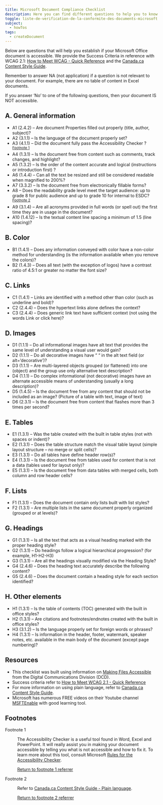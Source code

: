 ```yaml
---
title: Microsoft Document Compliance Checklist
description: Here you can find different questions to help you to know if your Word document is accessible or not.
toggle: liste-de-verification-de-la-conformite-des-documents-microsoft
subject:
  - howTos
tags:
  - createDocument
---
```


<!-- <div class="row">
<div class="col-sm-6">
<a class="gc-dwnld-lnk" href="{{ rootPath }}docs/MSDocument_COMPLIANCE_CHECKLIST.docx" download="{{ title | stripTagsSlugify }}">
<div class="well gc-dwnld">
<div class="row">
<div class="col-xs-4">
<p><img class="img-responsive thumbnail gc-dwnld-img" src="{{ rootPath }}img/doc.png" alt="" /></p>
</div>
<div class="col-xs-8">
<p class="gc-dwnld-txt">
<span>{{ title }}</span>
<span class="gc-dwnld-info">(<i class="fas fa-file-word mrg-rght-sm" aria-hidden="true"></i> <abbr title="Microsoft Word Document">Word</abbr>, 56 <abbr title="KiloByte">KB</abbr>)</span>
</p>
</div>
</div>
</div>
</a>
</div>
</div> -->

Below are questions that will help you establish if your Microsoft Office document is accessible. We provide the Success Criteria in reference with WCAG 2.1: [How to Meet WCAG - Quick Reference](http://www.w3.org/WAI/WCAG21/quickref/) and the [Canada.ca Content Style Guide](https://www.canada.ca/en/treasury-board-secretariat/services/government-communications/canada-content-style-guide.html).

Remember to answer NA (not application) if a question is not relevant to your document. For example, there are no table of content in Excel documents.

If you answer ‘No’ to one of the following questions, then your document IS NOT accessible.

## A. General information

<ul class="list-unstyled mrgn-tp-lg mrgn-lft-lg">
    <li class="mrgn-bttm-md"><span class="far fa-square mrgn-rght-md" aria-hidden="true"></span>A1 (2.4.2) &ndash; Are document Properties filled out properly (title, author, subject)?</li>
    <li class="mrgn-bttm-md"><span class="far fa-square mrgn-rght-md" aria-hidden="true"></span>A2 (3.1.1) &ndash; Is the language of the document properly set?</li>
    <li class="mrgn-bttm-md"><span class="far fa-square mrgn-rght-md" aria-hidden="true"></span>A3 (4.1.1) &ndash; Did the document fully pass the Accessibility Checker ?<sup id="fn1-rf"><a class="fn-lnk" href="#fn1"><span class="wb-inv">Footnote </span>1</a></sup></li>
    <li class="mrgn-bttm-md"><span class="far fa-square mrgn-rght-md" aria-hidden="true"></span>A4 (1.3.1) &ndash; Is the document free from content such as comments, track changes, and highlight?</li> <li class="mrgn-bttm-md"><span class="far fa-square mrgn-rght-md" aria-hidden="true"></span>A5     (1.3.2) &ndash; Is the order of the content accurate and logical (instructions or introduction first) ?</li>
    <li class="mrgn-bttm-md"><span class="far fa-square mrgn-rght-md" aria-hidden="true"></span>A6 (1.4.4) &ndash; Can all the text be resized and still be considered readable when magnified to 200%?</li>
    <li class="mrgn-bttm-md"><span class="far fa-square mrgn-rght-md" aria-hidden="true"></span>A7 (3.3.2) &ndash; Is the document free from electronically fillable forms?</li>
    <li class="mrgn-bttm-md"><span class="far fa-square mrgn-rght-md" aria-hidden="true"></span>A8 &ndash; Does the readability grade level meet the target audience: up to grade 8 for public audience and up to grade 10 for internal to ESDC?  <sup id="fn2-rf"><a class="fn-lnk" href="#fn2"><span class="wb-inv">Footnote </span>2</a></sup></li>
    <li class="mrgn-bttm-md"><span class="far fa-square mrgn-rght-md" aria-hidden="true"></span>A9 (3.1.4) &ndash; Are all acronyms provided in full words (or spell out) the first time they are in usage in the document?</li>
    <li class="mrgn-bttm-md"><span class="far fa-square mrgn-rght-md" aria-hidden="true"></span>A10 (1.4.12) &ndash; Is the textual content line spacing a minimum of 1.5 (line spacing)?</li>
</ul>

## B. Color

<ul class="list-unstyled mrgn-tp-lg mrgn-lft-lg">
    <li class="mrgn-bttm-md"><span class="far fa-square mrgn-rght-md" aria-hidden="true"></span> B1 (1.4.1) &ndash; Does any information conveyed with color have a non-color method for understanding (is the information available when you remove the colors)?</li>
    <li class="mrgn-bttm-md"><span class="far fa-square mrgn-rght-md" aria-hidden="true"></span> B2 (1.4.3) &ndash; Does all text (with the exception of logos) have a contrast ratio of 4.5:1 or greater no matter the font size?</li>
</ul>

## C. Links

<ul class="list-unstyled mrgn-tp-lg mrgn-lft-lg">
    <li class="mrgn-bttm-md"><span class="far fa-square mrgn-rght-md" aria-hidden="true"></span>C1 (1.4.1) &ndash; Links are identified with a method other than color (such as underline and bold)?</li>
    <li class="mrgn-bttm-md"><span class="far fa-square mrgn-rght-md" aria-hidden="true"></span>C2 (2.4.4) &ndash; Does the hypertext links alone defines the context? </li>
    <li class="mrgn-bttm-md"><span class="far fa-square mrgn-rght-md" aria-hidden="true"></span>C3 (2.4.4) &ndash; Does generic link text have sufficient context (not using the words Link or click here)?</li>
</ul>

## D. Images

<ul class="list-unstyled mrgn-tp-lg mrgn-lft-lg">
    <li class="mrgn-bttm-md"><span class="far fa-square mrgn-rght-md" aria-hidden="true"></span>D1 (1.1.1) &ndash; Do all informational images have alt text that provides the same level of understanding a visual user would gain?</li>
    <li class="mrgn-bttm-md"><span class="far fa-square mrgn-rght-md" aria-hidden="true"></span>D2 (1.1.1) &ndash; Do all decorative images have “ “ in the alt text field (or alt=’decorative’)?</li>
    <li class="mrgn-bttm-md"><span class="far fa-square mrgn-rght-md" aria-hidden="true"></span>D3 (1.1.1) &ndash; Are multi-layered objects grouped (or flattened) into one (object) and the group use only alternative text description?</li>
    <li class="mrgn-bttm-md"><span class="far fa-square mrgn-rght-md" aria-hidden="true"></span>D4 (1.1.1) &ndash; Do complex informational (not decorative) images have an alternate accessible means of understanding (usually a long description)?</li>
    <li class="mrgn-bttm-md"><span class="far fa-square mrgn-rght-md" aria-hidden="true"></span>D5 (1.4.5) &ndash; Is the document free from any content that should not be included as an image? (Picture of a table with text, image of text)</li>
    <li class="mrgn-bttm-md"><span class="far fa-square mrgn-rght-md" aria-hidden="true"></span>D6 (2.3.1) &ndash; Is the document free from content that flashes more than 3 times per second?</li>
</ul>

## E. Tables

<ul class="list-unstyled mrgn-tp-lg mrgn-lft-lg">
    <li class="mrgn-bttm-md"><span class="far fa-square mrgn-rght-md" aria-hidden="true"></span>E1 (1.3.1) &ndash; Was the table created with the built in table styles (not with spaces or indent)?</li>
    <li class="mrgn-bttm-md"><span class="far fa-square mrgn-rght-md" aria-hidden="true"></span>E2 (1.3.1) &ndash; Does the table structure match the visual table layout (simple layout structure – no merge or split cells)?</li>
    <li class="mrgn-bttm-md"><span class="far fa-square mrgn-rght-md" aria-hidden="true"></span>E3 (1.3.1) &ndash; Do all tables have define header row(s)?</li>
    <li class="mrgn-bttm-md"><span class="far fa-square mrgn-rght-md" aria-hidden="true"></span>E4 (1.3.1) &ndash; Is the document free from tables used for content that is not a data (tables used for layout only)?</li>
    <li class="mrgn-bttm-md"><span class="far fa-square mrgn-rght-md" aria-hidden="true"></span>E5 (1.3.1) &ndash; Is the document free from data tables with merged cells, both column and row header cells?</li>
</ul>

## F. Lists

<ul class="list-unstyled mrgn-tp-lg mrgn-lft-lg">
    <li class="mrgn-bttm-md"><span class="far fa-square mrgn-rght-md" aria-hidden="true"></span>F1 (1.3.1) &ndash; Does the document contain only lists built with list styles?</li>
    <li class="mrgn-bttm-md"><span class="far fa-square mrgn-rght-md" aria-hidden="true"></span>F2 (1.3.1) &ndash; Are multiple lists in the same document properly organized (grouped or at levels)?</li>
</ul>

## G. Headings

<ul class="list-unstyled mrgn-tp-lg mrgn-lft-lg">
    <li class="mrgn-bttm-md"><span class="far fa-square mrgn-rght-md" aria-hidden="true"></span>G1 (1.3.1) &ndash; Is all the text that acts as a visual heading marked with the proper heading style?</li>
    <li class="mrgn-bttm-md"><span class="far fa-square mrgn-rght-md" aria-hidden="true"></span>G2 (1.3.1) &ndash; Do headings follow a logical hierarchical progression? (for example, H1-H2-H3)</li>
    <li class="mrgn-bttm-md"><span class="far fa-square mrgn-rght-md" aria-hidden="true"></span>G3 (1.3.1) &ndash; Are all the headings visually modified via the Heading Style?</li>
    <li class="mrgn-bttm-md"><span class="far fa-square mrgn-rght-md" aria-hidden="true"></span>G4 (2.4.6) &ndash; Does the heading text accurately describe the following content?</li>
    <li class="mrgn-bttm-md"><span class="far fa-square mrgn-rght-md" aria-hidden="true"></span>G5 (2.4.6) &ndash; Does the document contain a heading style for each section identified?</li>
</ul>

## H. Other elements

<ul class="list-unstyled mrgn-tp-lg mrgn-lft-lg">
    <li class="mrgn-bttm-md"><span class="far fa-square mrgn-rght-md" aria-hidden="true"></span>H1 (1.3.1) &ndash; Is the table of contents (TOC) generated with the built in office styles? </li>
    <li class="mrgn-bttm-md"><span class="far fa-square mrgn-rght-md" aria-hidden="true"></span>H2 (1.3.1) &ndash; Are citations and footnotes/endnotes created with the built in office styles?</li>
    <li class="mrgn-bttm-md"><span class="far fa-square mrgn-rght-md" aria-hidden="true"></span>H3 (3.1.2) &ndash; Is the language properly set for foreign words or phrases?</li>
    <li class="mrgn-bttm-md"><span class="far fa-square mrgn-rght-md" aria-hidden="true"></span>H4 (1.3.1) &ndash; Is information in the header, footer, watermark, speaker notes, etc. available in the main body of the document (except page numbering)?</li>
</ul>

## Resources

- This checklist was built using information on [Making Files Accessible](https://www.hhs.gov/web/section-508/accessibility-checklists/index.html) from the Digital Communications Division (DCD).
- Success criteria refer to [How to Meet WCAG 2.1 - Quick Reference](http://www.w3.org/WAI/WCAG21/quickref/)
- For more information on using plain language, refer to [Canada.ca Content Style Guide](https://www.canada.ca/en/treasury-board-secretariat/services/government-communications/canada-content-style-guide.html).
- Microsoft has numerous FREE videos on their Youtube channel [MSFTEnable](https://www.youtube.com/user/MSFTEnable) with good learning tool.

<aside class="wb-fnote" role="note">
    <h2 id="fn">Footnotes</h2>
    <dl>
        <dt>Footnote 1</dt>
        <dd id="fn1">
            <p>The Accessibility Checker is a useful tool found in Word, Excel and PowerPoint. It will really assist you in making your document accessible by telling you what is not accessible and how to fix it. To learn more about this tool, consult Microsoft <a href="https://support.office.com/en-en/article/r%C3%A8gles-pour-le-v%C3%A9rificateur-d-accessibilit%C3%A9-651e08f2-0fc3-4e10-aaca-74b4a67101c1">Rules  for the Accessibility Checker</a>.</p>
            <p class="fn-rtn"><a href="#fn1-rf"><span class="wb-inv">Return to footnote </span>1<span class="wb-inv"> referrer</span></a></p>
        </dd>
        <dt>Footnote 2</dt>
        <dd id="fn2">
            <p>Refer to <a href="https://www.canada.ca/en/treasury-board-secretariat/services/government-communications/canada-content-style-guide.html#toc6">Canada.ca Content Style Guide - Plain language</a>.</p>
            <p class="fn-rtn"><a href="#fn2-rf"><span class="wb-inv">Return to footnote </span>2<span class="wb-inv"> referrer</span></a></p>
        </dd>
    </dl>
</aside>
